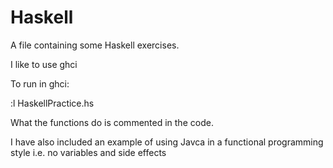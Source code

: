 # Haskell
A file containing some Haskell exercises.

I like to use ghci

To run in ghci:

:l HaskellPractice.hs

What the functions do is commented in the code.

I have also included an example of using Javca in a functional programming style i.e. no variables and side effects
